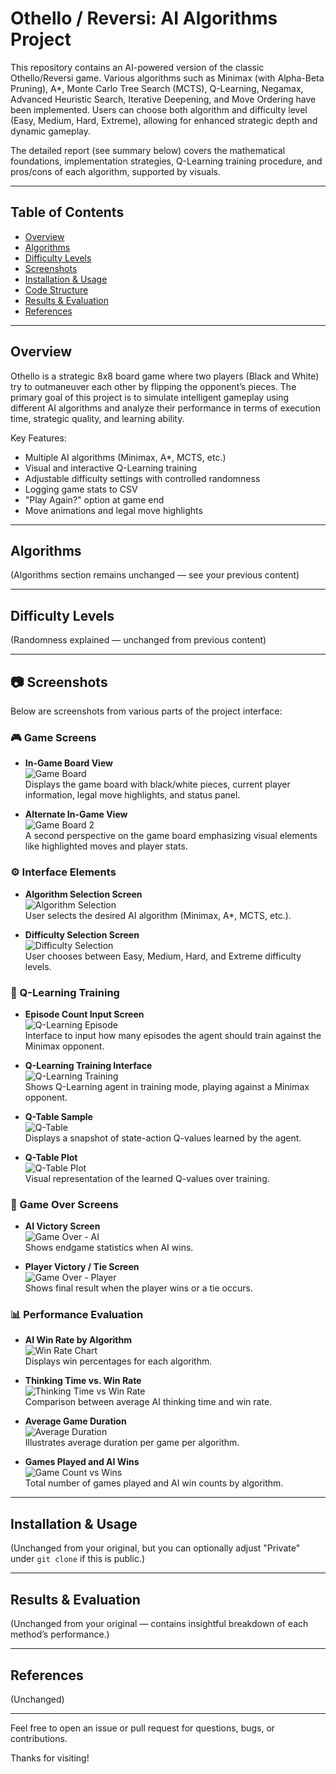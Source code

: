 # Othello / Reversi: AI Algorithms Project

This repository contains an AI-powered version of the classic Othello/Reversi game. Various algorithms such as Minimax (with Alpha-Beta Pruning), A*, Monte Carlo Tree Search (MCTS), Q-Learning, Negamax, Advanced Heuristic Search, Iterative Deepening, and Move Ordering have been implemented. Users can choose both algorithm and difficulty level (Easy, Medium, Hard, Extreme), allowing for enhanced strategic depth and dynamic gameplay.

The detailed report (see summary below) covers the mathematical foundations, implementation strategies, Q-Learning training procedure, and pros/cons of each algorithm, supported by visuals.

---

## Table of Contents

- [Overview](#overview)
- [Algorithms](#algorithms)
- [Difficulty Levels](#difficulty-levels)
- [Screenshots](#screenshots)
- [Installation & Usage](#installation--usage)
- [Code Structure](#code-structure)
- [Results & Evaluation](#results--evaluation)
- [References](#references)

---

## Overview

Othello is a strategic 8x8 board game where two players (Black and White) try to outmaneuver each other by flipping the opponent’s pieces. The primary goal of this project is to simulate intelligent gameplay using different AI algorithms and analyze their performance in terms of execution time, strategic quality, and learning ability.

Key Features:
- Multiple AI algorithms (Minimax, A*, MCTS, etc.)
- Visual and interactive Q-Learning training
- Adjustable difficulty settings with controlled randomness
- Logging game stats to CSV
- "Play Again?" option at game end
- Move animations and legal move highlights

---

## Algorithms

(Algorithms section remains unchanged — see your previous content)

---

## Difficulty Levels

(Randomness explained — unchanged from previous content)

---

## 📷 Screenshots

Below are screenshots from various parts of the project interface:

### 🎮 Game Screens

- **In-Game Board View**  
  ![Game Board](figure/oyun_ici.png)  
  Displays the game board with black/white pieces, current player information, legal move highlights, and status panel.

- **Alternate In-Game View**  
  ![Game Board 2](figure/oyun_ici1.png)  
  A second perspective on the game board emphasizing visual elements like highlighted moves and player stats.

### ⚙️ Interface Elements

- **Algorithm Selection Screen**  
  ![Algorithm Selection](figure/algoritma_secim.png)  
  User selects the desired AI algorithm (Minimax, A*, MCTS, etc.).

- **Difficulty Selection Screen**  
  ![Difficulty Selection](figure/zorluk_secim.png)  
  User chooses between Easy, Medium, Hard, and Extreme difficulty levels.

### 🧠 Q-Learning Training

- **Episode Count Input Screen**  
  ![Q-Learning Episode](figure/qlearning_episode.png)  
  Interface to input how many episodes the agent should train against the Minimax opponent.

- **Q-Learning Training Interface**  
  ![Q-Learning Training](figure/qlearning_training.png)  
  Shows Q-Learning agent in training mode, playing against a Minimax opponent.

- **Q-Table Sample**  
  ![Q-Table](figure/qtable.png)  
  Displays a snapshot of state-action Q-values learned by the agent.

- **Q-Table Plot**  
  ![Q-Table Plot](figure/qtable1.png)  
  Visual representation of the learned Q-values over training.

### 🏁 Game Over Screens

- **AI Victory Screen**  
  ![Game Over - AI](figure/oyun_sonu.png)  
  Shows endgame statistics when AI wins.

- **Player Victory / Tie Screen**  
  ![Game Over - Player](figure/oyun_sonu1.png)  
  Shows final result when the player wins or a tie occurs.

### 📊 Performance Evaluation

- **AI Win Rate by Algorithm**  
  ![Win Rate Chart](figure/kazanim_oranlari_grafik.png)  
  Displays win percentages for each algorithm.

- **Thinking Time vs. Win Rate**  
  ![Thinking Time vs Win Rate](figure/thinking_time.png)  
  Comparison between average AI thinking time and win rate.

- **Average Game Duration**  
  ![Average Duration](figure/rank.png)  
  Illustrates average duration per game per algorithm.

- **Games Played and AI Wins**  
  ![Game Count vs Wins](figure/download.png)  
  Total number of games played and AI win counts by algorithm.

---

## Installation & Usage

(Unchanged from your original, but you can optionally adjust "Private" under `git clone` if this is public.)

---

## Results & Evaluation

(Unchanged from your original — contains insightful breakdown of each method’s performance.)

---

## References

(Unchanged)

---

Feel free to open an issue or pull request for questions, bugs, or contributions.

Thanks for visiting!
